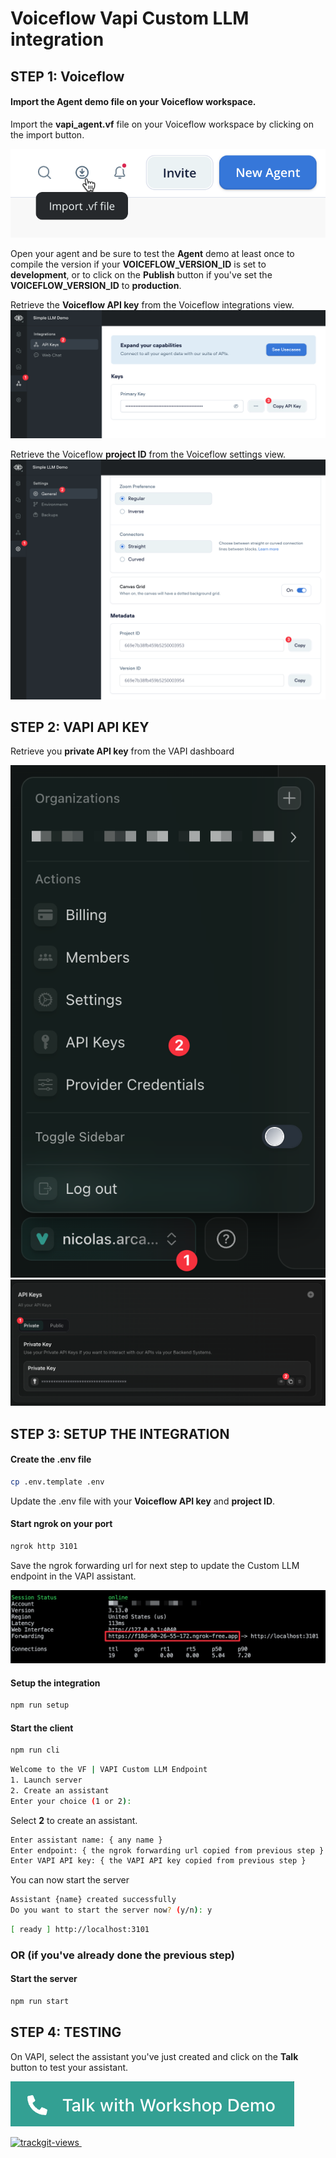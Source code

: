 # Voiceflow Vapi Custom LLM integration

## STEP 1: Voiceflow
#### Import the Agent demo file on your Voiceflow workspace.
Import the **vapi_agent.vf** file on your Voiceflow workspace by clicking on the import button.

![Import](./doc/vf_import.png)

Open your agent and be sure to test the **Agent** demo at least once to compile the version if your **VOICEFLOW_VERSION_ID** is set to **development**, or to click on the **Publish** button if you've set the **VOICEFLOW_VERSION_ID** to **production**.

Retrieve the **Voiceflow API key** from the Voiceflow integrations view.
![Get Voiceflow API key](./doc/vf_api_key.png)

Retrieve the Voiceflow **project ID** from the Voiceflow settings view.
![Get Voiceflow project ID](./doc/vf_project_id.png)


## STEP 2: VAPI API KEY

Retrieve you **private API key** from the VAPI dashboard

![Get API key](./doc/get_vapi_key_1.png)
![Get API key](./doc/get_vapi_key_2.png)



## STEP 3: SETUP THE INTEGRATION
#### Create the .env file

``` bash
cp .env.template .env
```

Update the .env file with your **Voiceflow API key** and **project ID**.

#### Start ngrok on your port

``` bash
ngrok http 3101
```

Save the ngrok forwarding url for next step to update the Custom LLM endpoint in the VAPI assistant.

![Ngrok](./doc/ngrok.png)

#### Setup the integration

``` bash
npm run setup
```

#### Start the client

``` bash
npm run cli
```

``` bash
Welcome to the VF | VAPI Custom LLM Endpoint
1. Launch server
2. Create an assistant
Enter your choice (1 or 2):
```

Select **2** to create an assistant.

``` bash
Enter assistant name: { any name }
Enter endpoint: { the ngrok forwarding url copied from previous step }
Enter VAPI API key: { the VAPI API key copied from previous step }
```

You can now start the server
``` bash
Assistant {name} created successfully
Do you want to start the server now? (y/n): y
```

``` bash
[ ready ] http://localhost:3101
```

### OR (if you've already done the previous step)

#### Start the server

``` bash
npm run start
```

## STEP 4: TESTING
On VAPI, select the assistant you've just created and click on the **Talk** button to test your assistant.

![Test](./doc/talk_button.png)


<a href="https://trackgit.com">
<img src="https://us-central1-trackgit-analytics.cloudfunctions.net/token/ping/m0ct6kqg6un750li0f7m" alt="trackgit-views" />
</a>
<a href="https://trackgit.com">
<img src="https://api.swetrix.com/log/noscript?pid=fnSZorwAce9B" alt="" referrerpolicy="no-referrer-when-downgrade" />
</a>
